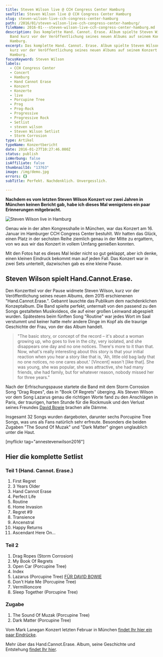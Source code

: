 ```yaml
---
title: Steven Wilson live @ CCH Congress Center Hamburg
seoTitle: Steven Wilson live @ CCH Congress Center Hamburg
slug: steven-wilson-live-cch-congress-center-hamburg
path: /2016/01/steven-wilson-live-cch-congress-center-hamburg/
fileName: 2016-01---steven-wilson-live-cch-congress-center-hamburg.md
description: Das komplette Hand. Cannot. Erase. Album spielte Steven Wilson mit
  Band kurz vor der Veröffentlichung seines neuen Albums auf seinem Konzert in
  Hamburg.
excerpt: Das komplette Hand. Cannot. Erase. Album spielte Steven Wilson mit Band
  kurz vor der Veröffentlichung seines neuen Albums auf seinem Konzert in
  Hamburg.
focusKeyword: Steven Wilson
labels:
  - CCH Congress Center
  - Concert
  - Hamburg
  - Hand Cannot Erase
  - Konzert
  - Konzerte
  - live
  - Porcupine Tree
  - Prog
  - Prog-Rock
  - Progressive
  - Progressive Rock
  - Setlist
  - steven wilson
  - Steven Wilson Setlist
  - Storm Corrosion
type: Artikel
typeName: Konzertbericht
date: 2016-01-27T10:27:46.000Z
status: publish
isWerbung: false
isAffiliate: false
thumbnailId: "13763"
image: /img/demo.jpg
errors: {}
subTitle: Perfekt. Nachdenklich. Unvergesslich.
  
---
```


**Nachdem es vom letzten Steven Wilson Konzert vor zwei Jahren in München keinen
Bericht gab, habe ich dieses Mal wenigstens ein paar Erinnerungen mitgebracht.**

![Steven Wilson live in Hamburg](http://cardamonchai.com/wp-content/uploads/2016/01/24410958715_79e2c52047_z-640x640.jpg)

Genau wie in der alten Kongresshalle in München, war das Konzert am 16. Januar
im Hamburger CCH Congress Center bestuhlt. Wir hatten das Glück, einen Platz in
der sechsten Reihe ziemlich genau in der Mitte zu ergattern, von wo aus wir das
Konzert in vollem Umfang genießen konnten.

Mit den Fotos hat es dieses Mal leider nicht so gut geklappt, aber ich denke,
einen kleinen Eindruck bekommt man auf jeden Fall. Das Konzert war in zwei Sets
unterteilt, dazwischen gab es eine kleine Pause.

## Steven Wilson spielt Hand.Cannot.Erase.

Den Konzertteil vor der Pause widmete Steven Wilson, kurz vor der
Veröffentlichung seines neuen Albums, dem 2015 erschienenen
"Hand.Cannot.Erase.". Gebannt lauschte das Publikum dem nachdenklichen
Konzeptalbum. Die Band spielte perfekt, untermalt von den passend zu den Songs
gestalteten Musikvideos, die auf einer großen Leinwand abgespielt wurden.
Spätestens beim fünften Song "Routine" war jedes Wort im Saal verstummt und
keiner hatte mehr andere Dinge im Kopf als die traurige Geschichte der Frau, von
der das Album handelt.

> "The basic story, or concept of the record – it's about a woman growing up,
> who goes to live in the city, very isolated, and she disappears one day and no
> one notices. There's more to it than that. Now, what's really interesting
> about this story is that your initial reaction when you hear a story like that
> is, 'Ah, little old bag lady that no one notices, no one cares about.'
> [Vincent] wasn't [like that]. She was young, she was popular, she was
> attractive, she had many friends, she had family, but for whatever reason,
> nobody missed her for three years."

Nach der Erfrischungspause startete die Band mit dem Storm Corrosion Song "Drag
Ropes", das in "Book Of Regrets" überging. Als Steven Wilson vor dem Song
Lazarus genau die richtigen Worte fand zu den Anschlägen in Paris, der
traurigen, harten Stunde für die Rockmusik und den Verlust seines Freundes
[David Bowie](/2016/01/rip-david-bowie-abschied-von-einer-ikone/) brachen alle
Dämme.

Insgesamt 32 Songs wurden dargeboten, darunter sechs Porcupine Tree Songs, was
uns als Fans natürlich sehr erfreute. Besonders die beiden Zugaben "The Sound Of
Muzak" und "Dark Matter" gingen unglaublich unter die Haut.

[myflickr tag="annestevenwilson2016"]

## Hier die komplette Setlist

### Teil 1 (Hand. Cannot. Erase.)

1.  First Regret
1.  3 Years Older
1.  Hand Cannot Erase
1.  Perfect Life
1.  Routine
1.  Home Invasion
1.  Regret #9
1.  Transience
1.  Ancenstral
1.  Happy Returns
1.  Ascendant Here On...

### Teil 2

1.  Drag Ropes (Storm Corrosion)
1.  My Book Of Regrets
1.  Open Car (Porcupine Tree)
1.  Index
1.  Lazarus (Porcupine Tree)
    [FÜR DAVID BOWIE](/2016/01/rip-david-bowie-abschied-von-einer-ikone/)
1.  Don't Hate Me (Porcupine Tree)
1.  Vermillioncore
1.  Sleep Together (Porcupine Tree)

### Zugabe

1.  The Sound Of Muzak (Porcupine Tree)
1.  Dark Matter (Porcupine Tree)

Vom Mark Lanegan Konzert letzten Februar in München
[findet Ihr hier ein paar Eindrücke](/2015/03/mark-lanegan-live-freiheiz-muenchen/).

Mehr über das Hand.Cannot.Erase. Album, seine Geschichte und Entstehung
[findet Ihr hier](https://en.wikipedia.org/wiki/Hand._Cannot._Erase.).

  